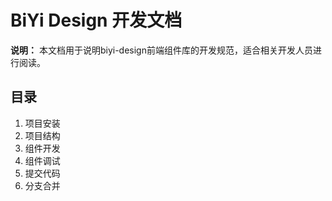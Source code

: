 # BiYi Design 开发文档
**说明：** 本文档用于说明biyi-design前端组件库的开发规范，适合相关开发人员进行阅读。
## 目录
1. 项目安装
2. 项目结构
3. 组件开发
4. 组件调试
5. 提交代码
6. 分支合并